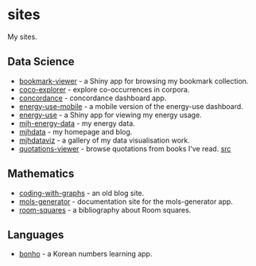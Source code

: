 # sites

My sites.

## Data Science

- [bookmark-viewer](https://mhenderson.shinyapps.io/bookmark-viewer/) - a Shiny app for browsing my bookmark collection.
- [coco-explorer](https://mhenderson.shinyapps.io/coco-explorer/) - explore co-occurrences in corpora.
- [concordance](https://mhenderson.shinyapps.io/concordance/) - concordance dashboard app.
- [energy-use-mobile](https://mhenderson.shinyapps.io/energy-use-mobile/) - a mobile version of the energy-use dashboard.
- [energy-use](https://mhenderson.shinyapps.io/energy-use/) - a Shiny app for viewing my energy usage.
- [mjh-energy-data](https://mjh-energy-data.netlify.app/) - my energy data.
- [mjhdata](https://mjhdata.netlify.app/) - my homepage and blog.
- [mjhdataviz](https://mjhdataviz.netlify.app/) - a gallery of my data visualisation work.
- [quotations-viewer](https://mhenderson.shinyapps.io/quotations-viewer/) - browse quotations from books I've read. [src](https://gitlab.com/mjhds/quotations-viewer)

## Mathematics

- [coding-with-graphs](https://coding-with-graphs.netlify.app/) - an old blog site.
- [mols-generator](https://mols-generator.netlify.app/) - documentation site for the mols-generator app.
- [room-squares](https://room-squares.netlify.app/) - a bibliography about Room squares.
 
## Languages

- [bonho](https://bonho.netlify.app/) - a Korean numbers learning app.

